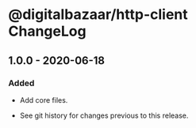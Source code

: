 # @digitalbazaar/http-client ChangeLog

## 1.0.0 - 2020-06-18

### Added
- Add core files.

- See git history for changes previous to this release.
